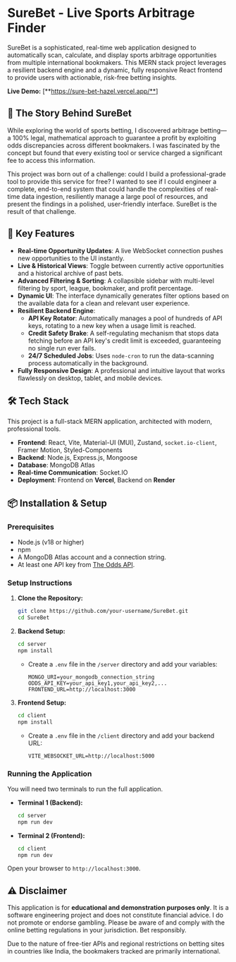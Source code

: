 # SureBet - Live Sports Arbitrage Finder

SureBet is a sophisticated, real-time web application designed to automatically scan, calculate, and display sports arbitrage opportunities from multiple international bookmakers. This MERN stack project leverages a resilient backend engine and a dynamic, fully responsive React frontend to provide users with actionable, risk-free betting insights.

**Live Demo:** [**https://sure-bet-hazel.vercel.app/**]

## 📖 The Story Behind SureBet

While exploring the world of sports betting, I discovered arbitrage betting—a 100% legal, mathematical approach to guarantee a profit by exploiting odds discrepancies across different bookmakers. I was fascinated by the concept but found that every existing tool or service charged a significant fee to access this information.

This project was born out of a challenge: could I build a professional-grade tool to provide this service for free? I wanted to see if I could engineer a complete, end-to-end system that could handle the complexities of real-time data ingestion, resiliently manage a large pool of resources, and present the findings in a polished, user-friendly interface. SureBet is the result of that challenge.

## 🚀 Key Features

  * **Real-time Opportunity Updates**: A live WebSocket connection pushes new opportunities to the UI instantly.
  * **Live & Historical Views**: Toggle between currently active opportunities and a historical archive of past bets.
  * **Advanced Filtering & Sorting**: A collapsible sidebar with multi-level filtering by sport, league, bookmaker, and profit percentage.
  * **Dynamic UI**: The interface dynamically generates filter options based on the available data for a clean and relevant user experience.
  * **Resilient Backend Engine**:
      * **API Key Rotator**: Automatically manages a pool of hundreds of API keys, rotating to a new key when a usage limit is reached.
      * **Credit Safety Brake**: A self-regulating mechanism that stops data fetching before an API key's credit limit is exceeded, guaranteeing no single run ever fails.
      * **24/7 Scheduled Jobs**: Uses `node-cron` to run the data-scanning process automatically in the background.
  * **Fully Responsive Design**: A professional and intuitive layout that works flawlessly on desktop, tablet, and mobile devices.

## 🛠 Tech Stack

This project is a full-stack MERN application, architected with modern, professional tools.

  * **Frontend**: React, Vite, Material-UI (MUI), Zustand, `socket.io-client`, Framer Motion, Styled-Components
  * **Backend**: Node.js, Express.js, Mongoose
  * **Database**: MongoDB Atlas
  * **Real-time Communication**: Socket.IO
  * **Deployment**: Frontend on **Vercel**, Backend on **Render**

## 📦 Installation & Setup

### Prerequisites

  * Node.js (v18 or higher)
  * npm
  * A MongoDB Atlas account and a connection string.
  * At least one API key from [The Odds API](https://the-odds-api.com/).

### Setup Instructions

1.  **Clone the Repository:**

    ```bash
    git clone https://github.com/your-username/SureBet.git
    cd SureBet
    ```

2.  **Backend Setup:**

    ```bash
    cd server
    npm install
    ```

      * Create a `.env` file in the `/server` directory and add your variables:
        ```env
        MONGO_URI=your_mongodb_connection_string
        ODDS_API_KEY=your_api_key1,your_api_key2,...
        FRONTEND_URL=http://localhost:3000
        ```

3.  **Frontend Setup:**

    ```bash
    cd client
    npm install
    ```

      * Create a `.env` file in the `/client` directory and add your backend URL:
        ```env
        VITE_WEBSOCKET_URL=http://localhost:5000
        ```

### Running the Application

You will need two terminals to run the full application.

  * **Terminal 1 (Backend):**

    ```bash
    cd server
    npm run dev
    ```

  * **Terminal 2 (Frontend):**

    ```bash
    cd client
    npm run dev
    ```

Open your browser to `http://localhost:3000`.

## ⚠️ Disclaimer

This application is for **educational and demonstration purposes only**. It is a software engineering project and does not constitute financial advice. I do not promote or endorse gambling. Please be aware of and comply with the online betting regulations in your jurisdiction. Bet responsibly.

Due to the nature of free-tier APIs and regional restrictions on betting sites in countries like India, the bookmakers tracked are primarily international.
